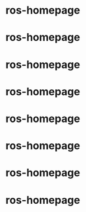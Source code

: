 # ros-homepage
# ros-homepage
# ros-homepage
# ros-homepage
# ros-homepage
# ros-homepage
# ros-homepage
# ros-homepage
